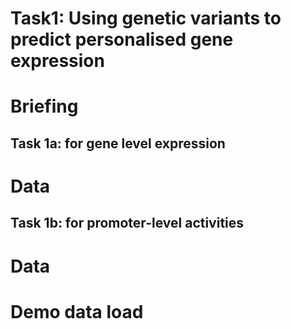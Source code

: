 # Task1: Using genetic variants to predict personalised gene expression

# Briefing

## Task 1a: for gene level expression
# Data

## Task 1b: for promoter-level activities
# Data

# Demo data load


